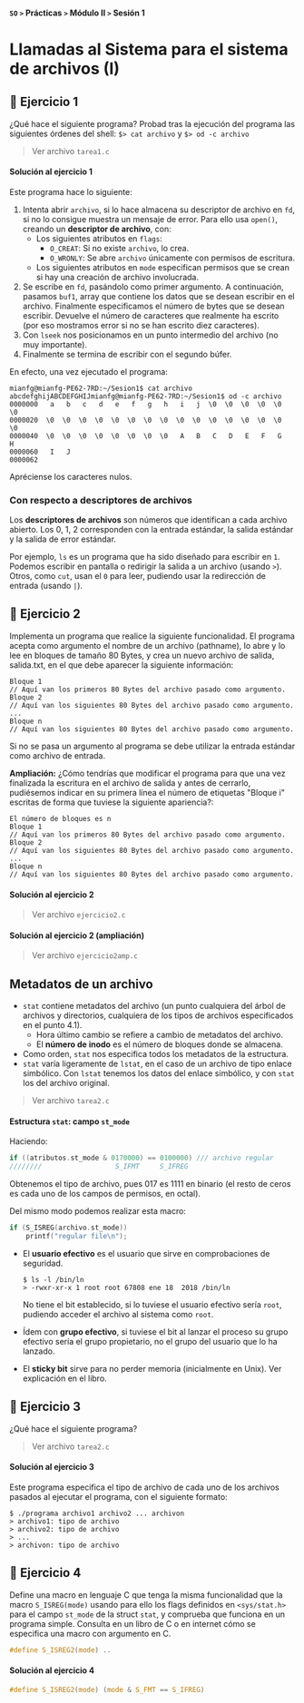 #### `SO`  `>`  Prácticas  `>`  Módulo II  `>`  Sesión 1



# Llamadas al Sistema para el sistema de archivos (I)

## :pencil: Ejercicio 1

¿Qué hace el siguiente programa? Probad tras la ejecución del programa las siguientes órdenes del shell: `$> cat archivo` y `$> od -c archivo`

> Ver archivo `tarea1.c`



#### Solución al ejercicio 1

Este programa hace lo siguiente:

1. Intenta abrir `archivo`, si lo hace almacena su descriptor de archivo en `fd`, si no lo consigue muestra un mensaje de error. Para ello usa `open()`, creando un **descriptor de archivo**, con:
   - Los siguientes atributos en `flags`:
     - `O_CREAT`: Si no existe `archivo`, lo crea.
     - `O_WRONLY`: Se abre `archivo` únicamente con permisos de escritura.
   - Los siguientes atributos en `mode` especifican permisos que se crean si hay una creación de archivo involucrada.
2. Se escribe en `fd`, pasándolo como primer argumento. A continuación, pasamos `buf1`, array que contiene los datos que se desean escribir en el archivo. Finalmente especificamos el número de bytes que se desean escribir. Devuelve el número de caracteres que realmente ha escrito (por eso mostramos error si no se han escrito diez caracteres).
3. Con `lseek` nos posicionamos en un punto intermedio del archivo (no muy importante).
4. Finalmente se termina de escribir con el segundo búfer.

En efecto, una vez ejecutado el programa:

```
mianfg@mianfg-PE62-7RD:~/Sesion1$ cat archivo
abcdefghijABCDEFGHIJmianfg@mianfg-PE62-7RD:~/Sesion1$ od -c archivo
0000000   a   b   c   d   e   f   g   h   i   j  \0  \0  \0  \0  \0  \0
0000020  \0  \0  \0  \0  \0  \0  \0  \0  \0  \0  \0  \0  \0  \0  \0  \0
0000040  \0  \0  \0  \0  \0  \0  \0  \0   A   B   C   D   E   F   G   H
0000060   I   J
0000062
```

Apréciense los caracteres nulos.



### Con respecto a descriptores de archivos

Los **descriptores de archivos** son números que identifican a cada archivo abierto. Los 0, 1, 2 corresponden con la entrada estándar, la salida estándar y la salida de error estándar.

Por ejemplo, `ls` es un programa que ha sido diseñado para escribir en `1`. Podemos escribir en pantalla o redirigir la salida a un archivo (usando `>`). Otros, como `cut`, usan el `0` para leer, pudiendo usar la redirección de entrada (usando `|`).



## :pencil: Ejercicio 2

Implementa un programa que realice la siguiente funcionalidad. El programa acepta como argumento el nombre de un archivo (pathname), lo abre y lo lee en bloques de tamaño 80 Bytes, y crea un nuevo archivo de salida, salida.txt, en el que debe aparecer la siguiente información:

```
Bloque 1
// Aquí van los primeros 80 Bytes del archivo pasado como argumento.
Bloque 2
// Aquí van los siguientes 80 Bytes del archivo pasado como argumento.
...
Bloque n
// Aquí van los siguientes 80 Bytes del archivo pasado como argumento.
```

Si no se pasa un argumento al programa se debe utilizar la entrada estándar como archivo de entrada.

**Ampliación:** ¿Cómo tendrías que modificar el programa para que una vez finalizada la escritura en el archivo de salida y antes de cerrarlo, pudiésemos indicar en su primera línea el número de etiquetas "Bloque i" escritas de forma que tuviese la siguiente apariencia?:

```
El número de bloques es n
Bloque 1
// Aquí van los primeros 80 Bytes del archivo pasado como argumento.
Bloque 2
// Aquí van los siguientes 80 Bytes del archivo pasado como argumento.
...
Bloque n
// Aquí van los siguientes 80 Bytes del archivo pasado como argumento.
```



#### Solución al ejercicio 2

>  Ver archivo `ejercicio2.c`



#### Solución al ejercicio 2 (ampliación)

> Ver archivo `ejercicio2amp.c`



## Metadatos de un archivo

- `stat` contiene metadatos del archivo (un punto cualquiera del árbol de archivos y directorios, cualquiera de los tipos de archivos especificados en el punto 4.1).
  - Hora último cambio se refiere a cambio de metadatos del archivo.
  - El **número de inodo** es el número de bloques donde se almacena.
- Como orden, `stat` nos especifica todos los metadatos de la estructura.
- `stat` varía ligeramente de `lstat`, en el caso de un archivo de tipo enlace simbólico. Con `lstat` tenemos los datos del enlace simbólico, y con `stat` los del archivo original.

> Ver archivo `tarea2.c`



#### Estructura `stat`: campo `st_mode`

Haciendo:

```c
if ((atributos.st_mode & 0170000) == 0100000) /// archivo regular
////////                  S_IFMT     S_IFREG
```

Obtenemos el tipo de archivo, pues 017 es 1111 en binario (el resto de ceros es cada uno de los campos de permisos, en octal).

Del mismo modo podemos realizar esta macro:

```c
if (S_ISREG(archivo.st_mode))
    printf("regular file\n");
```



- El **usuario efectivo** es el usuario que sirve en comprobaciones de seguridad.

  ```
  $ ls -l /bin/ln
  > -rwxr-xr-x 1 root root 67808 ene 18  2018 /bin/ln
  ```

  No tiene el bit establecido, si lo tuviese el usuario efectivo sería `root`, pudiendo acceder el archivo al sistema como `root`.

- Ídem con **grupo efectivo**, si tuviese el bit al lanzar el proceso su grupo efectivo sería el grupo propietario, no el grupo del usuario que lo ha lanzado.

- El **sticky bit** sirve para no perder memoria (inicialmente en Unix). Ver explicación en el libro.



## :pencil: Ejercicio 3

¿Qué hace el siguiente programa?

> Ver archivo `tarea2.c`

#### Solución al ejercicio 3

Este programa especifica el tipo de archivo de cada uno de los archivos pasados al ejecutar el programa, con el siguiente formato:

```
$ ./programa archivo1 archivo2 ... archivon
> archivo1: tipo de archivo
> archivo2: tipo de archivo
> ...
> archivon: tipo de archivo
```



## :pencil: Ejercicio 4

Define una macro en lenguaje C que tenga la misma funcionalidad que la macro `S_ISREG(mode)` usando para ello los flags definidos en `<sys/stat.h>` para el campo `st_mode` de la struct `stat`, y comprueba que funciona en un programa simple. Consulta en un libro de C o en internet cómo se especifica una macro con argumento en C.

```c
#define S_ISREG2(mode) ..
```



#### Solución al ejercicio 4

```C
#define S_ISREG2(mode) (mode & S_FMT == S_IFREG)
```

